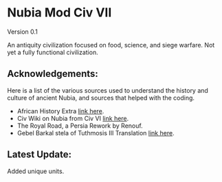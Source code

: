 # Nubia Mod Civ VII

Version 0.1

An antiquity civilization focused on food, science, and siege warfare. Not yet a fully functional civilization.

## Acknowledgements:

Here is a list of the various sources used to understand the history and culture of ancient Nubia, and sources that helped with the coding.

 - African History Extra [link here](https://www.africanhistoryextra.com/p/the-ancient-city-of-meroe-the-capital).
 - Civ Wiki on Nubia from Civ VI [link here](https://civilization.fandom.com/wiki/Nubian_(Civ6)).
 - The Royal Road, a Persia Rework by Renouf.
 - Gebel Barkal stela of Tuthmosis III Translation [link here](https://mjn.host.cs.st-andrews.ac.uk/egyptian/texts/corpus/pdf/GebelBarkalTuthmosisIII.pdf).

## Latest Update:

Added unique units.